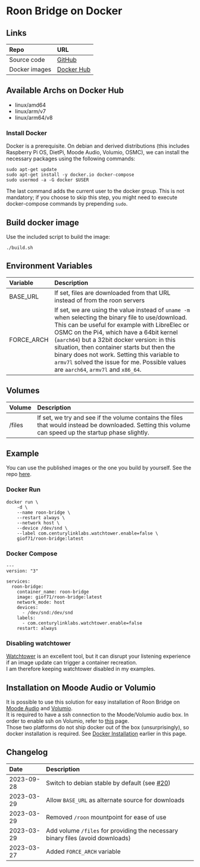 # Roon Bridge on Docker

## Links

Repo|URL
:---|:---
Source code|[GitHub](https://github.com/GioF71/roon-bridge-docker)
Docker images|[Docker Hub](https://hub.docker.com/r/giof71/roon-bridge)

## Available Archs on Docker Hub

- linux/amd64
- linux/arm/v7
- linux/arm64/v8

### Install Docker

Docker is a prerequisite. On debian and derived distributions (this includes Raspberry Pi OS, DietPi, Moode Audio, Volumio, OSMC), we can install the necessary packages using the following commands:

```text
sudo apt-get update
sudo apt-get install -y docker.io docker-compose
sudo usermod -a -G docker $USER
```

The last command adds the current user to the docker group. This is not mandatory; if you choose to skip this step, you might need to execute docker-compose commands by prepending `sudo`.  

## Build docker image

Use the included script to build the image:

`./build.sh`

## Environment Variables

Variable|Description
:---|:---
BASE_URL|If set, files are downloaded from that URL instead of from the roon servers
FORCE_ARCH|If set, we are using the value instead of `uname -m` when selecting the binary file to use/download. This can be useful for example with LibreElec or OSMC on the Pi4, which have a 64bit kernel (`aarch64`) but a 32bit docker version: in this situation, then container starts but then the binary does not work. Setting this variable to `armv7l` solved the issue for me. Possible values are `aarch64`, `armv7l` and `x86_64`.

## Volumes

Volume|Description
:---|:---
/files|If set, we try and see if the volume contains the files that would instead be downloaded. Setting this volume can speed up the startup phase slightly.

## Example

You can use the published images or the one you build by yourself. See the repo [here](https://hub.docker.com/r/giof71/roon-bridge).  

### Docker Run

```text
docker run \
    -d \
    --name roon-bridge \
    --restart always \
    --network host \
    --device /dev/snd \
    --label com.centurylinklabs.watchtower.enable=false \
    giof71/roon-bridge:latest
```

### Docker Compose

```text
---
version: "3"

services:
  roon-bridge:
    container_name: roon-bridge
    image: giof71/roon-bridge:latest
    network_mode: host
    devices:
      - /dev/snd:/dev/snd
    labels:
      - com.centurylinklabs.watchtower.enable=false
    restart: always
```

### Disabling watchtower

[Watchtower](https://containrrr.dev/watchtower/) is an excellent tool, but it can disrupt your listening experience if an image update can trigger a container recreation.  
I am therefore keeping watchtower disabled in my examples.  

## Installation on Moode Audio or Volumio

It is possible to use this solution for easy installation of Roon Bridge on [Moode Audio](https://moodeaudio.org/) and [Volumio](https://volumio.com/).  
It is required to have a ssh connection to the Moode/Volumio audio box. In order to enable ssh on Volumio, refer to [this](https://developers.volumio.com/SSH%20Connection) page.  
Those two platforms do not ship docker out of the box (unsurprisingly), so docker installation is required. See [Docker Installation](#install-docker) earlier in this page.  

## Changelog

Date|Description
:---|:---
2023-09-28|Switch to debian stable by default (see [#20](https://github.com/GioF71/roon-bridge-docker/issues/20))
2023-03-29|Allow `BASE_URL` as alternate source for downloads
2023-03-29|Removed `/roon` mountpoint for ease of use
2023-03-29|Add volume `/files` for providing the necessary binary files (avoid downloads)
2023-03-27|Added `FORCE_ARCH` variable
